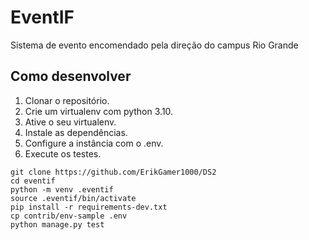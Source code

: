 # EventIF

Sistema de evento encomendado pela direção do campus Rio Grande

## Como desenvolver

1. Clonar o repositório.
2. Crie um virtualenv com python 3.10.
3. Ative o seu virtualenv.
4. Instale as dependências.
5. Configure a instância com o .env.
6. Execute os testes.

```console
git clone https://github.com/ErikGamer1000/DS2
cd eventif
python -m venv .eventif
source .eventif/bin/activate
pip install -r requirements-dev.txt
cp contrib/env-sample .env
python manage.py test
```